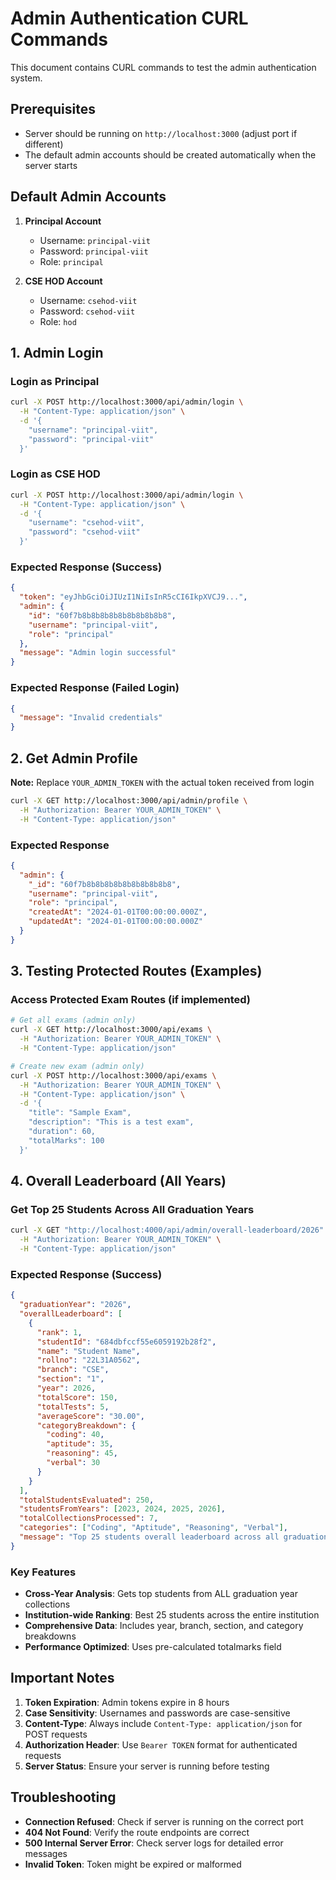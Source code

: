 # Admin Authentication CURL Commands

This document contains CURL commands to test the admin authentication system.

## Prerequisites
- Server should be running on `http://localhost:3000` (adjust port if different)
- The default admin accounts should be created automatically when the server starts

## Default Admin Accounts
1. **Principal Account**
   - Username: `principal-viit`
   - Password: `principal-viit`
   - Role: `principal`

2. **CSE HOD Account**
   - Username: `csehod-viit`
   - Password: `csehod-viit`
   - Role: `hod`

## 1. Admin Login

### Login as Principal
```bash
curl -X POST http://localhost:3000/api/admin/login \
  -H "Content-Type: application/json" \
  -d '{
    "username": "principal-viit",
    "password": "principal-viit"
  }'
```

### Login as CSE HOD
```bash
curl -X POST http://localhost:3000/api/admin/login \
  -H "Content-Type: application/json" \
  -d '{
    "username": "csehod-viit",
    "password": "csehod-viit"
  }'
```

### Expected Response (Success)
```json
{
  "token": "eyJhbGciOiJIUzI1NiIsInR5cCI6IkpXVCJ9...",
  "admin": {
    "id": "60f7b8b8b8b8b8b8b8b8b8b8",
    "username": "principal-viit",
    "role": "principal"
  },
  "message": "Admin login successful"
}
```

### Expected Response (Failed Login)
```json
{
  "message": "Invalid credentials"
}
```

## 2. Get Admin Profile

**Note:** Replace `YOUR_ADMIN_TOKEN` with the actual token received from login

```bash
curl -X GET http://localhost:3000/api/admin/profile \
  -H "Authorization: Bearer YOUR_ADMIN_TOKEN" \
  -H "Content-Type: application/json"
```

### Expected Response
```json
{
  "admin": {
    "_id": "60f7b8b8b8b8b8b8b8b8b8b8",
    "username": "principal-viit",
    "role": "principal",
    "createdAt": "2024-01-01T00:00:00.000Z",
    "updatedAt": "2024-01-01T00:00:00.000Z"
  }
}
```

## 3. Testing Protected Routes (Examples)

### Access Protected Exam Routes (if implemented)
```bash
# Get all exams (admin only)
curl -X GET http://localhost:3000/api/exams \
  -H "Authorization: Bearer YOUR_ADMIN_TOKEN" \
  -H "Content-Type: application/json"

# Create new exam (admin only)
curl -X POST http://localhost:3000/api/exams \
  -H "Authorization: Bearer YOUR_ADMIN_TOKEN" \
  -H "Content-Type: application/json" \
  -d '{
    "title": "Sample Exam",
    "description": "This is a test exam",
    "duration": 60,
    "totalMarks": 100
  }'
```

## 4. Overall Leaderboard (All Years)

### Get Top 25 Students Across All Graduation Years
```bash
curl -X GET "http://localhost:4000/api/admin/overall-leaderboard/2026" \
  -H "Authorization: Bearer YOUR_ADMIN_TOKEN" \
  -H "Content-Type: application/json"
```

### Expected Response (Success)
```json
{
  "graduationYear": "2026",
  "overallLeaderboard": [
    {
      "rank": 1,
      "studentId": "684dbfccf55e6059192b28f2",
      "name": "Student Name",
      "rollno": "22L31A0562",
      "branch": "CSE",
      "section": "1",
      "year": 2026,
      "totalScore": 150,
      "totalTests": 5,
      "averageScore": "30.00",
      "categoryBreakdown": {
        "coding": 40,
        "aptitude": 35,
        "reasoning": 45,
        "verbal": 30
      }
    }
  ],
  "totalStudentsEvaluated": 250,
  "studentsFromYears": [2023, 2024, 2025, 2026],
  "totalCollectionsProcessed": 7,
  "categories": ["Coding", "Aptitude", "Reasoning", "Verbal"],
  "message": "Top 25 students overall leaderboard across all graduation years"
}
```

### Key Features
- **Cross-Year Analysis**: Gets top students from ALL graduation year collections
- **Institution-wide Ranking**: Best 25 students across the entire institution  
- **Comprehensive Data**: Includes year, branch, section, and category breakdowns
- **Performance Optimized**: Uses pre-calculated totalmarks field

## Important Notes

1. **Token Expiration**: Admin tokens expire in 8 hours
2. **Case Sensitivity**: Usernames and passwords are case-sensitive
3. **Content-Type**: Always include `Content-Type: application/json` for POST requests
4. **Authorization Header**: Use `Bearer TOKEN` format for authenticated requests
5. **Server Status**: Ensure your server is running before testing

## Troubleshooting

- **Connection Refused**: Check if server is running on the correct port
- **404 Not Found**: Verify the route endpoints are correct
- **500 Internal Server Error**: Check server logs for detailed error messages
- **Invalid Token**: Token might be expired or malformed

